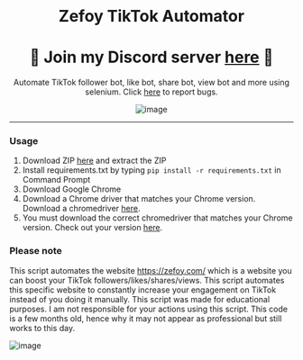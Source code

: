 <br/>
<div align="center">
  
# Zefoy TikTok Automator
<h1>
🌟 Join my Discord server <a href="https://discord.gg/x6UX9qufVR">here</a> 🌟
</h1>
Automate TikTok follower bot, like bot, share bot, view bot and more using selenium. Click <a href="https://github.com/useragents/Zefoy-TikTok-Automator/issues">here</a> to report bugs.

![image](https://user-images.githubusercontent.com/103281345/166081404-2ca2610e-90d7-44ee-bda5-66bb714dde24.png)
 
  
</div>


--------------------------------------

### Usage


1. Download ZIP <a href="https://github.com/useragents/Zefoy-TikTok-Automator/archive/refs/heads/main.zip">here</a> and extract the ZIP
2. Install requirements.txt by typing `pip install -r requirements.txt` in Command Prompt
3. Download Google Chrome
4. Download a Chrome driver that matches your Chrome version. Download a chromedriver <a href="https://chromedriver.chromium.org/downloads">here</a>.
5. You must download the correct chromedriver that matches your Chrome version. Check out your version <a href="https://www.google.com/chrome/update/">here</a>.

### Please note

This script automates the website https://zefoy.com/ which is a website you can boost your TikTok followers/likes/shares/views. This script automates this specific website to constantly increase your engagement on TikTok instead of you doing it manually. This script was made for educational purposes. I am not responsible for your actions using this script. This code is a few months old, hence why it may not appear as professional but still works to this day.

 ![image](https://user-images.githubusercontent.com/103281345/166081531-5129cab9-5c21-4d5b-9195-d888e4243b0a.png)
